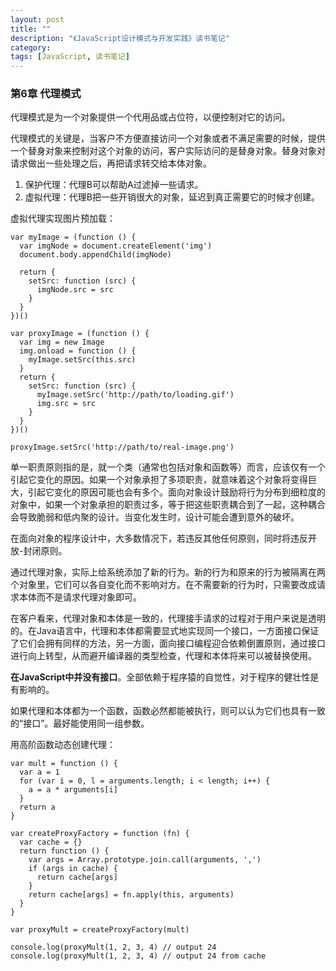 ```yaml
---
layout: post
title: ""
description: "《JavaScript设计模式与开发实践》读书笔记"
category: 
tags: [JavaScript, 读书笔记]
---
```


### 第6章 代理模式

代理模式是为一个对象提供一个代用品或占位符，以便控制对它的访问。

代理模式的关键是，当客户不方便直接访问一个对象或者不满足需要的时候，提供一个替身对象来控制对这个对象的访问，客户实际访问的是替身对象。替身对象对请求做出一些处理之后，再把请求转交给本体对象。

1. 保护代理：代理B可以帮助A过滤掉一些请求。
2. 虚拟代理：代理B把一些开销很大的对象，延迟到真正需要它的时候才创建。

虚拟代理实现图片预加载：

    var myImage = (function () {
      var imgNode = document.createElement('img')
      document.body.appendChild(imgNode)

      return {
        setSrc: function (src) {
          imgNode.src = src
        }
      }
    })()

    var proxyImage = (function () {
      var img = new Image
      img.onload = function () {
        myImage.setSrc(this.src)
      }
      return {
        setSrc: function (src) {
          myImage.setSrc('http://path/to/loading.gif')
          img.src = src
        }
      }
    })()

    proxyImage.setSrc('http://path/to/real-image.png')

单一职责原则指的是，就一个类（通常也包括对象和函数等）而言，应该仅有一个引起它变化的原因。如果一个对象承担了多项职责，就意味着这个对象将变得巨大，引起它变化的原因可能也会有多个。面向对象设计鼓励将行为分布到细粒度的对象中，如果一个对象承担的职责过多，等于把这些职责耦合到了一起，这种耦合会导致脆弱和低内聚的设计。当变化发生时，设计可能会遭到意外的破坏。

在面向对象的程序设计中，大多数情况下，若违反其他任何原则，同时将违反开放-封闭原则。

通过代理对象，实际上给系统添加了新的行为。新的行为和原来的行为被隔离在两个对象里，它们可以各自变化而不影响对方。在不需要新的行为时，只需要改成请求本体而不是请求代理对象即可。

在客户看来，代理对象和本体是一致的，代理接手请求的过程对于用户来说是透明的。在Java语言中，代理和本体都需要显式地实现同一个接口，一方面接口保证了它们会拥有同样的方法，另一方面，面向接口编程迎合依赖倒置原则，通过接口进行向上转型，从而避开编译器的类型检查，代理和本体将来可以被替换使用。

**在JavaScript中并没有接口**。全部依赖于程序猿的自觉性，对于程序的健壮性是有影响的。

如果代理和本体都为一个函数，函数必然都能被执行，则可以认为它们也具有一致的“接口”。最好能使用同一组参数。

用高阶函数动态创建代理：

    var mult = function () {
      var a = 1
      for (var i = 0, l = arguments.length; i < length; i++) {
        a = a * arguments[i]
      }
      return a
    }

    var createProxyFactory = function (fn) {
      var cache = {}
      return function () {
        var args = Array.prototype.join.call(arguments, ',')
        if (args in cache) {
          return cache[args]
        }
        return cache[args] = fn.apply(this, arguments)
      }
    }

    var proxyMult = createProxyFactory(mult)

    console.log(proxyMult(1, 2, 3, 4) // output 24
    console.log(proxyMult(1, 2, 3, 4) // output 24 from cache
